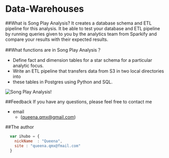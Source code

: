 # Data-Warehouses

##What is Song Play Analysis?
It creates a database schema and ETL pipeline for this analysis. 
It be able to test your database and ETL pipeline by running queries 
given to you by the analytics team from Sparkify and compare your results 
with their expected results.

##What functions are in Song Play Analysis？

*  Define fact and dimension tables for a star schema for a particular analytic focus.
*  Write an ETL pipeline that transfers data from S3 in two local directories into 
*  these tables in Postgres using Python and SQL.

![Song Play Analysis!](/Users/tiffa/Desktop/U/songplay.png "")

##Feedback
If you have any questions, please feel free to contact me
* email
    * (queena.qmx@gmail.com)

##The author

```javascript
  var ihubo = {
    nickName  : "Queena",
    site : "queena.qmx@fmail.com"
  }
```
